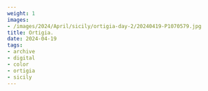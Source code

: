 ```yaml
---
weight: 1
images:
- /images/2024/April/sicily/ortigia-day-2/20240419-P1070579.jpg
title: Ortigia.
date: 2024-04-19
tags:
- archive
- digital
- color
- ortigia
- sicily
---
```


